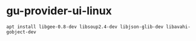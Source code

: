 # gu-provider-ui-linux


```
apt install libgee-0.8-dev libsoup2.4-dev libjson-glib-dev libavahi-gobject-dev
```


